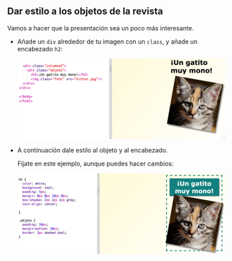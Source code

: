 ## Dar estilo a los objetos de la revista

Vamos a hacer que la presentación sea un poco  más interesante.

+ Añade un `div` alrededor de tu imagen con un `class`, y añade un encabezado `h2`:

	![screenshot](images/magazine-item.png)

+ A continuación dale estilo al objeto y al encabezado.

	Fíjate en este ejemplo, aunque puedes hacer cambios:

	![screenshot](images/magazine-item-style.png)

